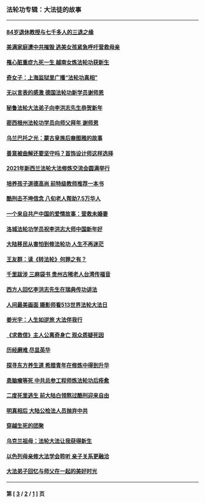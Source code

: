 ### 法轮功专辑：大法徒的故事
---
#### [84岁退休教授与七千多人的三退之缘](../../pages/nf1147481/n13796650.md?08180430) 
#### [美满家庭遭中共摧毁 逃美女孩紧急呼吁营救母亲](../../pages/nf1147481/n13792859.md?08180430) 
#### [罹心脏重症九死一生 越南女炼法轮功获新生](../../pages/nf1147481/n13732766.md?08180430) 
#### [奇女子：上海监狱里广播“法轮功真相”](../../pages/nf1147481/n13726443.md?08180430) 
#### [无以言表的感激 德国法轮功新学员谢师恩](../../pages/nf1147481/n13543790.md?08180430) 
#### [秘鲁法轮大法弟子向李洪志先生恭贺新年](../../pages/nf1147481/n13540182.md?08180430) 
#### [密西根州法轮功学员向师父拜年 谢师恩](../../pages/nf1147481/n13538183.md?08180430) 
#### [乌兰巴托之光：蒙古皇族后裔图雅的故事](../../pages/nf1147481/n13155759.md?08180430) 
#### [善意被曲解还要坚守吗？首饰设计师这样选择](../../pages/nf1147481/n13077575.md?08180430) 
#### [2021年新西兰法轮大法修炼交流会圆满举行](../../pages/nf1147481/n13033149.md?08180430) 
#### [培养孩子道德高尚 前特级教师推荐一本书](../../pages/nf1147481/n12938640.md?08180430) 
#### [酷刑击不垮信念 八旬老人帮助7.5万华人](../../pages/nf1147481/n12880712.md?08180430) 
#### [一个来自共产中国的爱情故事：营救未婚妻](../../pages/nf1147481/n12778386.md?08180430) 
#### [洛城法轮功学员祝李洪志大师中国新年好](../../pages/nf1147481/n12724685.md?08180430) 
#### [大陆移民从害怕到修法轮功 人生不再迷茫](../../pages/nf1147481/n12414325.md?08180430) 
#### [王友群：读《转法轮》何罪之有？](../../pages/nf1147481/n12408647.md?08180430) 
#### [千里跋涉 三麻袋书 贵州古稀老人台湾传福音](../../pages/nf1147481/n12198750.md?08180430) 
#### [西方人回忆李洪志先生在瑞典传功讲法](../../pages/nf1147481/n12099607.md?08180430) 
#### [人间最美画面 摄影师看513世界法轮大法日](../../pages/nf1147481/n12094118.md?08180430) 
#### [姜光宇：人生如逆旅 大法伴我行](../../pages/nf1147481/n12088664.md?08180430) 
#### [《求救信》主人公离奇身亡 观众质疑死因](../../pages/nf1147481/n11845215.md?08180430) 
#### [历经磨难 尽显英华](../../pages/nf1147481/n11723297.md?08180430) 
#### [探寻东方养生道 希腊青年在修炼中得到升华](../../pages/nf1147481/n11494502.md?08180430) 
#### [患脑瘤等死 中共总参工程师炼法轮功后痊愈](../../pages/nf1147481/n11466682.md?08180430) 
#### [二度死里逃生 前大陆白领熬过酷刑迎来自由](../../pages/nf1147481/n11368594.md?08180430) 
#### [明真相后 大陆公检法人员抛弃中共](../../pages/nf1147481/n11358618.md?08180430) 
#### [穿越生死的团聚](../../pages/nf1147481/n11258922.md?08180430) 
#### [乌克兰祖母：法轮大法让我获得新生](../../pages/nf1147481/n11269457.md?08180430) 
#### [以色列母亲修大法学会聆听 亲子关系更融洽](../../pages/nf1147481/n11268195.md?08180430) 
#### [大法弟子回忆与师父在一起的美好时光](../../pages/nf1147481/n11267759.md?08180430) 

---
#### 第 [ [3](./3.md?08180430) / [2](./2.md?08180430) / [1](./1.md?08180430) ] 页
